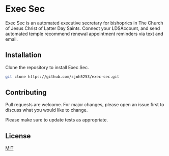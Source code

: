 # Exec Sec

Exec Sec is an automated executive secretary for bishoprics in The Church of Jesus Christ of Latter Day Saints. Connect your LDSAccount, and send automated temple recommend renewal appointment reminders via text and email.

## Installation

Clone the repository to install Exec Sec.

```bash
git clone https://github.com/zjoh5253/exec-sec.git
```

## Contributing
Pull requests are welcome. For major changes, please open an issue first to discuss what you would like to change.

Please make sure to update tests as appropriate.

## License
[MIT](https://choosealicense.com/licenses/mit/)